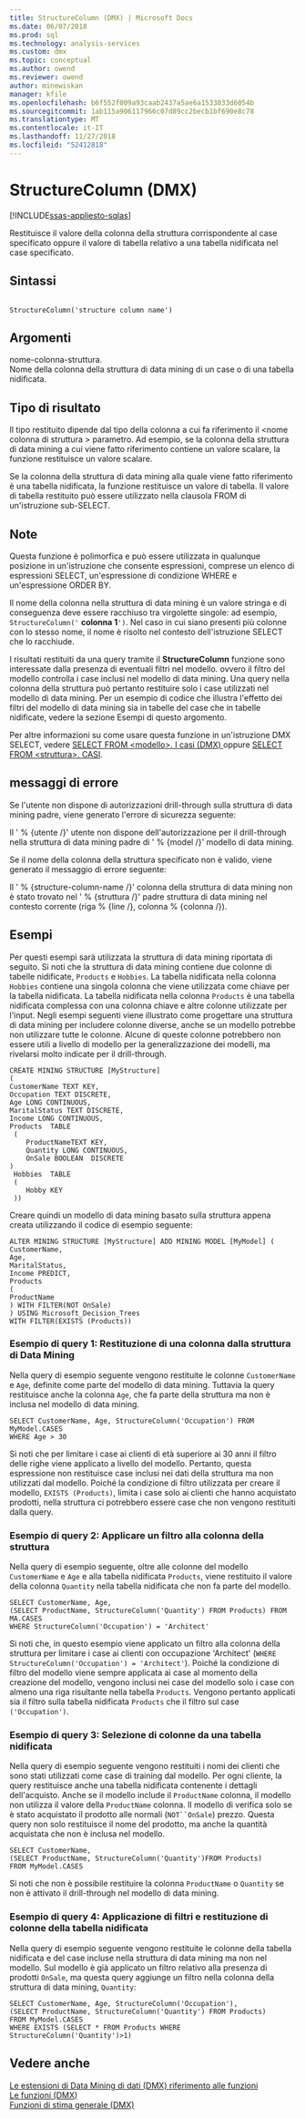 ```yaml
---
title: StructureColumn (DMX) | Microsoft Docs
ms.date: 06/07/2018
ms.prod: sql
ms.technology: analysis-services
ms.custom: dmx
ms.topic: conceptual
ms.author: owend
ms.reviewer: owend
author: minewiskan
manager: kfile
ms.openlocfilehash: b6f552f009a93caab2437a5ae6a1533833d6054b
ms.sourcegitcommit: 1ab115a906117966c07d89cc2becb1bf690e8c78
ms.translationtype: MT
ms.contentlocale: it-IT
ms.lasthandoff: 11/27/2018
ms.locfileid: "52412818"
---
```

# <a name="structurecolumn-dmx"></a>StructureColumn (DMX)
[!INCLUDE[ssas-appliesto-sqlas](../includes/ssas-appliesto-sqlas.md)]

  Restituisce il valore della colonna della struttura corrispondente al case specificato oppure il valore di tabella relativo a una tabella nidificata nel case specificato.  
  
## <a name="syntax"></a>Sintassi  
  
```  
  
StructureColumn('structure column name')  
```  
  
## <a name="arguments"></a>Argomenti  
 nome-colonna-struttura.  
 Nome della colonna della struttura di data mining di un case o di una tabella nidificata.  
  
## <a name="result-type"></a>Tipo di risultato  
 Il tipo restituito dipende dal tipo della colonna a cui fa riferimento il \<nome colonna di struttura > parametro. Ad esempio, se la colonna della struttura di data mining a cui viene fatto riferimento contiene un valore scalare, la funzione restituisce un valore scalare.  
  
 Se la colonna della struttura di data mining alla quale viene fatto riferimento è una tabella nidificata, la funzione restituisce un valore di tabella. Il valore di tabella restituito può essere utilizzato nella clausola FROM di un'istruzione sub-SELECT.  
  
## <a name="remarks"></a>Note  
 Questa funzione è polimorfica e può essere utilizzata in qualunque posizione in un'istruzione che consente espressioni, comprese un elenco di espressioni SELECT, un'espressione di condizione WHERE e un'espressione ORDER BY.  
  
 Il nome della colonna nella struttura di data mining è un valore stringa e di conseguenza deve essere racchiuso tra virgolette singole: ad esempio, `StructureColumn('` **colonna 1**`')`. Nel caso in cui siano presenti più colonne con lo stesso nome, il nome è risolto nel contesto dell'istruzione SELECT che lo racchiude.  
  
 I risultati restituiti da una query tramite il **StructureColumn** funzione sono interessate dalla presenza di eventuali filtri nel modello. ovvero il filtro del modello controlla i case inclusi nel modello di data mining. Una query nella colonna della struttura può pertanto restituire solo i case utilizzati nel modello di data mining. Per un esempio di codice che illustra l'effetto dei filtri del modello di data mining sia in tabelle del case che in tabelle nidificate, vedere la sezione Esempi di questo argomento.  
  
 Per altre informazioni su come usare questa funzione in un'istruzione DMX SELECT, vedere [SELECT FROM &#60;modello&#62;. I casi &#40;DMX&#41; ](../dmx/select-from-model-cases-dmx.md) oppure [SELECT FROM &#60;struttura&#62;. CASI](../dmx/select-from-structure-cases.md).  
  
## <a name="error-messages"></a>messaggi di errore  
 Se l'utente non dispone di autorizzazioni drill-through sulla struttura di data mining padre, viene generato l'errore di sicurezza seguente:  
  
 Il ' % {utente /}' utente non dispone dell'autorizzazione per il drill-through nella struttura di data mining padre di ' % {model /}' modello di data mining.  
  
 Se il nome della colonna della struttura specificato non è valido, viene generato il messaggio di errore seguente:  
  
 Il ' % {structure-column-name /}' colonna della struttura di data mining non è stato trovato nel ' % {struttura /}' padre struttura di data mining nel contesto corrente (riga % {line /}, colonna % {colonna /}).  
  
## <a name="examples"></a>Esempi  
 Per questi esempi sarà utilizzata la struttura di data mining riportata di seguito. Si noti che la struttura di data mining contiene due colonne di tabelle nidificate, `Products` e `Hobbies`. La tabella nidificata nella colonna `Hobbies` contiene una singola colonna che viene utilizzata come chiave per la tabella nidificata. La tabella nidificata nella colonna `Products` è una tabella nidificata complessa con una colonna chiave e altre colonne utilizzate per l'input. Negli esempi seguenti viene illustrato come progettare una struttura di data mining per includere colonne diverse, anche se un modello potrebbe non utilizzare tutte le colonne. Alcune di queste colonne potrebbero non essere utili a livello di modello per la generalizzazione dei modelli, ma rivelarsi molto indicate per il drill-through.  
  
```  
CREATE MINING STRUCTURE [MyStructure]   
(  
CustomerName TEXT KEY,  
Occupation TEXT DISCRETE,  
Age LONG CONTINUOUS,  
MaritalStatus TEXT DISCRETE,  
Income LONG CONTINUOUS,  
Products  TABLE  
 (  
    ProductNameTEXT KEY,  
    Quantity LONG CONTINUOUS,  
    OnSale BOOLEAN  DISCRETE  
)  
 Hobbies  TABLE  
 (  
    Hobby KEY  
 ))  
```  
  
 Creare quindi un modello di data mining basato sulla struttura appena creata utilizzando il codice di esempio seguente:  
  
```  
ALTER MINING STRUCTURE [MyStructure] ADD MINING MODEL [MyModel] (  
CustomerName,  
Age,  
MaritalStatus,  
Income PREDICT,  
Products   
(  
ProductName  
) WITH FILTER(NOT OnSale)  
) USING Microsoft_Decision_Trees   
WITH FILTER(EXISTS (Products))  
```  
  
### <a name="sample-query-1-returning-a-column-from-the-mining-structure"></a>Esempio di query 1: Restituzione di una colonna dalla struttura di Data Mining  
 Nella query di esempio seguente vengono restituite le colonne `CustomerName` e `Age`, definite come parte del modello di data mining. Tuttavia la query restituisce anche la colonna `Age`, che fa parte della struttura ma non è inclusa nel modello di data mining.  
  
```  
SELECT CustomerName, Age, StructureColumn('Occupation') FROM MyModel.CASES   
WHERE Age > 30  
```  
  
 Si noti che per limitare i case ai clienti di età superiore ai 30 anni il filtro delle righe viene applicato a livello del modello. Pertanto, questa espressione non restituisce case inclusi nei dati della struttura ma non utilizzati dal modello. Poiché la condizione di filtro utilizzata per creare il modello, `EXISTS (Products)`, limita i case solo ai clienti che hanno acquistato prodotti, nella struttura ci potrebbero essere case che non vengono restituiti dalla query.  
  
### <a name="sample-query-2-applying-a-filter-to-the-structure-column"></a>Esempio di query 2: Applicare un filtro alla colonna della struttura  
 Nella query di esempio seguente, oltre alle colonne del modello `CustomerName` e `Age` e alla tabella nidificata `Products`, viene restituito il valore della colonna `Quantity` nella tabella nidificata che non fa parte del modello.  
  
```  
SELECT CustomerName, Age,  
(SELECT ProductName, StructureColumn('Quantity') FROM Products) FROM MA.CASES   
WHERE StructureColumn('Occupation') = 'Architect'  
```  
  
 Si noti che, in questo esempio viene applicato un filtro alla colonna della struttura per limitare i case ai clienti con occupazione 'Architect' (`WHERE StructureColumn('Occupation') = 'Architect'`). Poiché la condizione di filtro del modello viene sempre applicata ai case al momento della creazione del modello, vengono inclusi nei case del modello solo i case con almeno una riga risultante nella tabella `Products`. Vengono pertanto applicati sia il filtro sulla tabella nidificata `Products` che il filtro sul case `('Occupation')`.  
  
### <a name="sample-query-3-selecting-columns-from-a-nested-table"></a>Esempio di query 3: Selezione di colonne da una tabella nidificata  
 Nella query di esempio seguente vengono restituiti i nomi dei clienti che sono stati utilizzati come case di training dal modello. Per ogni cliente, la query restituisce anche una tabella nidificata contenente i dettagli dell'acquisto. Anche se il modello include il `ProductName` colonna, il modello non utilizza il valore della `ProductName` colonna. Il modello di verifica solo se è stato acquistato il prodotto alle normali (`NOT``OnSale`) prezzo. Questa query non solo restituisce il nome del prodotto, ma anche la quantità acquistata che non è inclusa nel modello.  
  
```  
SELECT CustomerName,    
(SELECT ProductName, StructureColumn('Quantity')FROM Products)   
FROM MyModel.CASES  
```  
  
 Si noti che non è possibile restituire la colonna `ProductName` o `Quantity` se non è attivato il drill-through nel modello di data mining.  
  
### <a name="sample-query-4-filtering-on-and-returning-nested-table-columns"></a>Esempio di query 4: Applicazione di filtri e restituzione di colonne della tabella nidificata  
 Nella query di esempio seguente vengono restituite le colonne della tabella nidificata e del case incluse nella struttura di data mining ma non nel modello. Sul modello è già applicato un filtro relativo alla presenza di prodotti `OnSale`, ma questa query aggiunge un filtro nella colonna della struttura di data mining, `Quantity`:  
  
```  
SELECT CustomerName, Age, StructureColumn('Occupation'),   
(SELECT ProductName, StructureColumn('Quantity') FROM Products)   
FROM MyModel.CASES   
WHERE EXISTS (SELECT * FROM Products WHERE StructureColumn('Quantity')>1)  
```  
  
## <a name="see-also"></a>Vedere anche  
 [Le estensioni di Data Mining di dati &#40;DMX&#41; riferimento alle funzioni](../dmx/data-mining-extensions-dmx-function-reference.md)   
 [Le funzioni &#40;DMX&#41;](../dmx/functions-dmx.md)   
 [Funzioni di stima generale &#40;DMX&#41;](../dmx/general-prediction-functions-dmx.md)  
  
  

